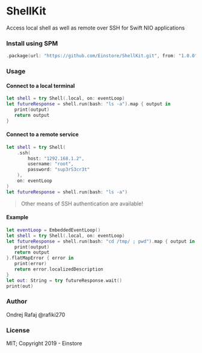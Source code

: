 # ShellKit

Access local shell as well as remote over SSH for Swift NIO applications

### Install using SPM

```swift
.package(url: "https://github.com/Einstore/ShellKit.git", from: "1.0.0")
```

### Usage

#### Connect to a local terminal

```swift
let shell = try Shell(.local, on: eventLoop)
let futureResponse = shell.run(bash: "ls -a").map { output in
   print(output)
   return output
}
```

#### Connect to a remote service

```swift
let shell = try Shell(
    .ssh(
        host: "1292.168.1.2",
        username: "root",
        password: "sup3rS3cr3t"
    ),
    on: eventLoop
)
let futureResponse = shell.run(bash: "ls -a")
```

> Other means of SSH authentication are available!

#### Example

```swift
let eventLoop = EmbeddedEventLoop()
let shell = try Shell(.local, on: eventLoop)
let futureResponse = shell.run(bash: "cd /tmp/ ; pwd").map { output in
   print(output)
   return output
}.flatMapError { error in
   print(error)
   return error.localizedDescription
}
let out: String = try futureResponse.wait()
print(out)
```

### Author

Ondrej Rafaj @rafiki270

### License

MIT; Copyright 2019 - Einstore
